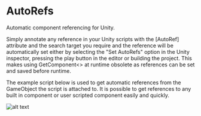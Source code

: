 # AutoRefs
Automatic component referencing for Unity.

Simply annotate any reference in your Unity scripts with the [AutoRef] attribute and the search target you require and the reference will be automatically set either by selecting the "Set AutoRefs" option in the Unity inspector, pressing the play button in the editor or building the project. This makes using GetComponent<> at runtime obsolete as references can be set and saved before runtime.

The example script below is used to get automatic references from the GameObject the script is attached to. It is possible to get references to any built in component or user scripted component easily and quickly.

![alt text](https://user-images.githubusercontent.com/20816598/35009844-d597cf9a-faf8-11e7-918e-e569d4eb459c.png)
